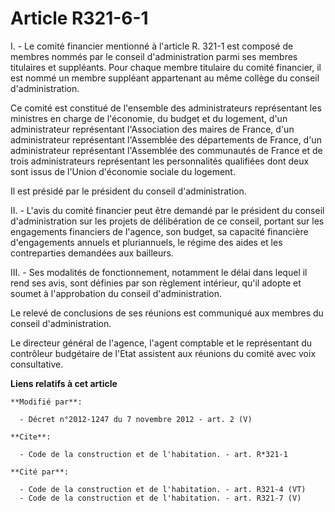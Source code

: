 # Article R321-6-1

I. - Le comité financier mentionné à l'article R. 321-1 est composé de membres nommés par le conseil d'administration parmi
ses membres titulaires et suppléants. Pour chaque membre titulaire du comité financier, il est nommé un membre suppléant
appartenant au même collège du conseil d'administration. 

Ce comité est constitué de l'ensemble des administrateurs représentant les ministres en charge de l'économie, du budget et du
logement, d'un administrateur représentant l'Association des maires de France, d'un administrateur représentant l'Assemblée
des départements de France, d'un administrateur représentant l'Assemblée des communautés de France et de trois
administrateurs représentant les personnalités qualifiées dont deux sont issus de l'Union d'économie sociale du logement. 

Il est présidé par le président du conseil d'administration. 

II. - L'avis du comité financier peut être demandé par le président du conseil d'administration sur les projets de
délibération de ce conseil, portant sur les engagements financiers de l'agence, son budget, sa capacité financière
d'engagements annuels et pluriannuels, le régime des aides et les contreparties demandées aux bailleurs. 

III. - Ses modalités de fonctionnement, notamment le délai dans lequel il rend ses avis, sont définies par son règlement
intérieur, qu'il adopte et soumet à l'approbation du conseil d'administration. 

Le relevé de conclusions de ses réunions est communiqué aux membres du conseil d'administration. 

Le directeur général de l'agence, l'agent comptable et le représentant du contrôleur budgétaire  de l'Etat assistent aux
réunions du comité avec voix consultative.

**Liens relatifs à cet article**

	**Modifié par**:

	  - Décret n°2012-1247 du 7 novembre 2012 - art. 2 (V)

	**Cite**:

	  - Code de la construction et de l'habitation. - art. R*321-1

	**Cité par**:

	  - Code de la construction et de l'habitation. - art. R321-4 (VT)
	  - Code de la construction et de l'habitation. - art. R321-7 (V)
